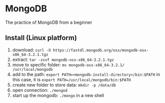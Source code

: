 # MongoDB

The practice of MongoDB from a beginner

## Install (Linux platform)
1. download: `curl -O https://fastdl.mongodb.org/osx/mongodb-osx-x86_64-3.2.1.tgz`
2. extract: `tar -zxvf mongodb-osx-x86_64-3.2.1.tgz`
3. move to specific folder: `mv mongodb-osx-x86_64-3.2.1/ /usr/local/mongodb`
4. add to the path: `export PATH=<mongodb-install-directory>/bin:$PATH`
in this case, it is `export PATH=/usr/local/mongodb/bin:$PATH`
5. create new folder to store data: `mkdir -p /data/db`
6. open connection: `./mongod`
7. start up the mongodb: `./mongo` in a new shell
